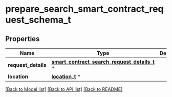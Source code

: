 # prepare_search_smart_contract_request_schema_t

## Properties
Name | Type | Description | Notes
------------ | ------------- | ------------- | -------------
**request_details** | [**smart_contract_search_request_details_t**](smart_contract_search_request_details.md) \* |  | [optional] 
**location** | [**location_t**](location.md) \* |  | [optional] 

[[Back to Model list]](../README.md#documentation-for-models) [[Back to API list]](../README.md#documentation-for-api-endpoints) [[Back to README]](../README.md)



